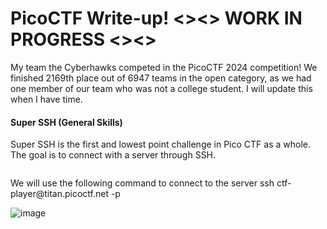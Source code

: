 <h1>PicoCTF Write-up! <><> WORK IN PROGRESS <><></h1>
<p>My team the Cyberhawks competed in the PicoCTF 2024 competition! We finished 2169th place out of 6947 teams in the open category, as we had one member of our team who was not a college student. I will update this when I have time.</p>
<h4>Super SSH (General Skills)</h4>
<p>Super SSH is the first and lowest point challenge in Pico CTF as a whole. The goal is to connect with a server through SSH.</p>
<img src"https://github.com/bbunny27/PicoCTFWriteUp2024/assets/143891068/5bd17e06-ef17-4dc5-905d-86e78a5e7df8" >
<p> We will use the following command to connect to the server ssh ctf-player@titan.picoctf.net -p <PORT> </p>

![image](https://github.com/bbunny27/PicoCTFWriteUp2024/assets/143891068/5bd17e06-ef17-4dc5-905d-86e78a5e7df8)
